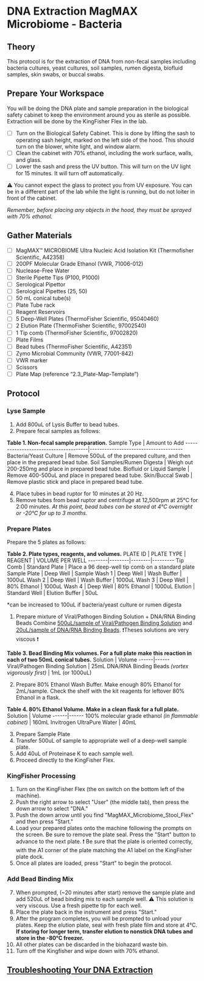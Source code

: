 # DNA Extraction MagMAX Microbiome - Bacteria

## Theory
This protocol is for the extraction of DNA from non-fecal samples including bacteria cultures, yeast cultures, soil samples, rumen digesta, biofluid samples, skin swabs, or buccal swabs. 

## Prepare Your Workspace
You will be doing the DNA plate and sample preparation in the biological safety cabinet to keep the environment around you as sterile as possible. Extraction will be done by the KingFisher Flex in the lab. 

- [ ] Turn on the Biological Safety Cabinet. This is done by lifting the sash to operating sash height, marked on the left side of the hood. This should turn on the blower, white light, and window alarm. 
- [ ] Clean the cabinet with 70% ethanol, including the work surface, walls, and glass.
- [ ] Lower the sash and press the UV button. This will turn on the UV light for 15 minutes. It will turn off automatically. 

⚠️ You cannot expect the glass to protect you from UV exposure. You can be in a different part of the lab while the light is running, but do not loiter in front of the cabinet.

*Remember, before placing any objects in the hood, they must be sprayed with 70% ethanol.*

## Gather Materials
- [ ] MagMAX™ MICROBIOME Ultra Nucleic Acid Isolation Kit (Thermofisher Scientific, A42358)
- [ ] 200PF Molecular Grade Ethanol (VWR, 71006-012)
- [ ] Nuclease-Free Water 
- [ ] Sterile Pipette Tips (P100, P1000)
- [ ] Serological Pipettor
- [ ] Serological Pipettes (25, 50)
- [ ] 50 mL conical tube(s)
- [ ] Plate Tube rack
- [ ] Reagent Reservoirs 
- [ ] 5 Deep-Well Plates (ThermoFisher Scientific, 95040460)
- [ ] 2 Elution Plate (ThermoFisher Scientific, 97002540)
- [ ] 1 Tip comb (ThermoFisher Scientific, 97002820)
- [ ] Plate Films 
- [ ] Bead tubes (ThermoFisher Scientific, A42351)
- [ ] Zymo Microbial Community (VWR, 77001-842)
- [ ] VWR marker
- [ ] Scissors
- [ ] Plate Map (reference “2.3_Plate-Map-Template”)

## Protocol 

### Lyse Sample 
1. Add 800uL of Lysis Buffer to bead tubes. 
2. Prepare fecal samples as follows: 

**Table 1. Non-fecal sample preparation.**
Sample Type | Amount to Add
--------------------------------------|--------------------------------------
Bacteria/Yeast Culture | Remove 500uL of the prepared culture, and then place in the prepared bead tube.
Soil Samples/Rumen Digesta | Weigh out 200-250mg and place in prepared bead tube.
Biofluid or Liquid Sample | Remove 400-500uL and place in prepared bead tube.
Skin/Buccal Swab | Remove plastic stick and place in prepared bead tube.

4. Place tubes in bead ruptor for 10 minutes at 20 Hz.
5. Remove tubes from bead ruptor and centrifuge at 12,500rpm at 25°C for 2:00 minutes. 
*At this point, bead tubes can be stored at 4°C overnight or -20°C for up to 3 months.*

### Prepare Plates

Prepare the 5 plates as follows: 

**Table 2. Plate types, reagents, and volumes.**
PLATE ID | PLATE TYPE | REAGENT | VOLUME PER WELL
--------|--------|--------|---------
Tip Comb | Standard Plate | Place a 96 deep-well tip comb on a standard plate
Sample Plate | Deep Well | Sample
Wash 1 | Deep Well | Wash Buffer | 1000uL
Wash 2 | Deep Well | Wash Buffer | 1000uL
Wash 3 | Deep Well | 80% Ethanol | 1000uL
Wash 4 | Deep Well | 80% Ethanol | 1000uL
Elution | Standard Well | Elution Buffer | 50uL

*can be increased to 100uL if bacteria/yeast culture or rumen digesta

1. Prepare mixture of Viral/Pathogen Binding Solution + DNA/RNA Binding Beads
Combine <ins>500uL/sample of Viral/Pathogen Binding Solution</ins> and <ins>20uL/sample of DNA/RNA Binding Beads</ins>. 
❗Theses solutions are very viscous ❗

**Table 3. Bead Binding Mix volumes. For a full plate make this reaction in each of two 50mL conical tubes.**
Solution | Volume
------|------
Viral/Pathogen Binding Solution | 25mL
DNA/RNA Binding Beads *(vortex vigorously first)* | 1mL (or 1000uL)

2. Prepare 80% Ethanol Wash Buffer. Make enough 80% Ethanol for 2mL/sample. Check the shelf with the kit reagents for leftover 80% Ethanol in a flask. 

**Table 4. 80% Ethanol Volume. Make in a clean flask for a full plate.**
Solution | Volume
------|------
100% molecular grade ethanol *(in flammable cabinet)* | 160mL
Invitrogen UltraPure Water | 40mL

3. Prepare Sample Plate
4. Transfer 500uL of sample to appropriate well of a deep-well sample plate.
5. Add 40uL of Proteinase K to each sample well.
6. Proceed directly to the KingFisher Flex.

### KingFisher Processing

1. Turn on the KingFisher Flex (the on switch on the bottom left of the machine).
2. Push the right arrow to select "User" (the middle tab), then press the down arrow to select "DNA."
3. Push the down arrow until you find "MagMAX_Microbiome_Stool_Flex" and then press "Start."
4. Load your prepared plates onto the machine following the prompts on the screen. Be sure to remove the plate seal. Press the "Start" button to advance to the next plate. ❗ Be sure that the plate is oriented correctly, with the A1 corner of the plate matching the A1 label on the KingFisher plate dock. 
5. Once all plates are loaded, press "Start" to begin the protocol. 

### Add Bead Binding Mix

7. When prompted, (~20 minutes after start) remove the sample plate and add 520uL of bead binding mix to each sample well. ⚠️ This solution is very viscous. Use a fresh pipette tip for each well.
8. Place the plate back in the instrument and press "Start."
9. After the program completes, you will be prompted to unload your plates. Keep the elution plate, seal with fresh plate film and store at 4°C. **If storing for longer term, transfer elution to nonstick DNA tubes and store in the -80°C freezer.**
10. All other plates can be discarded in the biohazard waste bin. 
11. Turn off the Kingfisher and wipe down with 70% ethanol.

## [Troubleshooting Your DNA Extraction](https://github.com/gandalab/Protocols/blob/main/wetlab-protocols/troubleshooting/dna-extraction.md)

